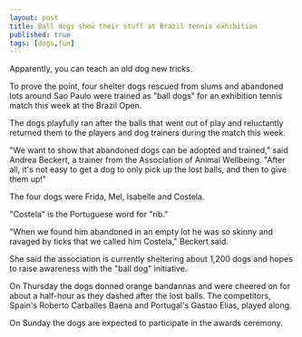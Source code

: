 ```yaml
---
layout: post
title: Ball dogs show their stuff at Brazil tennis exhibition
published: true
tags: [dogs,fun]
---
```


Apparently, you can teach an old dog new tricks.<!--more-->

To prove the point, four shelter dogs rescued from slums and abandoned lots around Sao Paulo were trained as "ball dogs" for an exhibition tennis match this week at the Brazil Open.

The dogs playfully ran after the balls that went out of play and reluctantly returned them to the players and dog trainers during the match this week.

"We want to show that abandoned dogs can be adopted and trained," said Andrea Beckert, a trainer from the Association of Animal Wellbeing. "After all, it's not easy to get a dog to only pick up the lost balls, and then to give them up!"

The four dogs were Frida, Mel, Isabelle and Costela.

"Costela" is the Portuguese word for "rib."

"When we found him abandoned in an empty lot he was so skinny and ravaged by ticks that we called him Costela," Beckert said.

She said the association is currently sheltering about 1,200 dogs and hopes to raise awareness with the "ball dog" initiative.

On Thursday the dogs donned orange bandannas and were cheered on for about a half-hour as they dashed after the lost balls. The competitors, Spain's Roberto Carballes Baena and Portugal's Gastao Elias, played along.

On Sunday the dogs are expected to participate in the awards ceremony.
